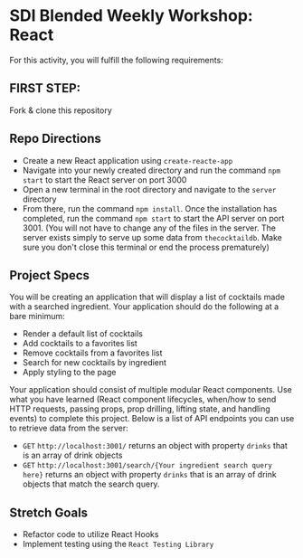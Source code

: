 # SDI Blended Weekly Workshop: React

For this activity, you will fulfill the following requirements:

## FIRST STEP:
Fork & clone this repository

## Repo Directions
- Create a new React application using `create-reacte-app`
- Navigate into your newly created directory and run the command `npm start` to start the React server on port 3000
- Open a new terminal in the root directory and navigate to the `server` directory
- From there, run the command `npm install`. Once the installation has completed, run the command `npm start` to start the API server on port 3001. (You will not have to change any of the files in the server. The server exists simply to serve up some data from `thecocktaildb`. Make sure you don't close this terminal or end the process prematurely)

## Project Specs

You will be creating an application that will display a list of cocktails made with a searched ingredient. Your application should do the following at a bare minimum:
- Render a default list of cocktails
- Add cocktails to a favorites list
- Remove cocktails from a favorites list
- Search for new cocktails by ingredient
- Apply styling to the page

Your application should consist of multiple modular React components. Use what you have learned (React component lifecycles, when/how to send HTTP requests, passing props, prop drilling, lifting state, and handling events) to complete this project. Below is a list of API endpoints you can use to retrieve data from the server:
- `GET` `http://localhost:3001/` returns an object with property `drinks` that is an array of drink objects
- `GET` `http://localhost:3001/search/{Your ingredient search query here}` returns an object with property `drinks` that is an array of drink objects that match the search query.

## Stretch Goals
- Refactor code to utilize React Hooks
- Implement testing using the `React Testing Library`